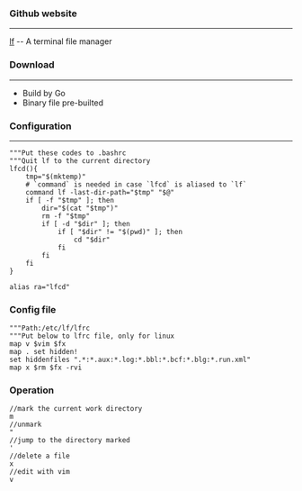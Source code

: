 ### Github website
---
[lf](https://github.com/gokcehan/lf) -- A terminal file manager  

### Download  
---
- Build by Go  
- Binary file pre-builted  

### Configuration
---
```shell
"""Put these codes to .bashrc
"""Quit lf to the current directory
lfcd(){
    tmp="$(mktemp)"
    # `command` is needed in case `lfcd` is aliased to `lf`
    command lf -last-dir-path="$tmp" "$@"
    if [ -f "$tmp" ]; then
        dir="$(cat "$tmp")"
        rm -f "$tmp"
        if [ -d "$dir" ]; then
            if [ "$dir" != "$(pwd)" ]; then
                cd "$dir"
            fi
        fi
    fi
}

alias ra="lfcd"
```

### Config file
```shell
"""Path:/etc/lf/lfrc
"""Put below to lfrc file, only for linux
map v $vim $fx
map . set hidden!
set hiddenfiles ".*:*.aux:*.log:*.bbl:*.bcf:*.blg:*.run.xml"
map x $rm $fx -rvi
```

### Operation
```
//mark the current work directory
m
//unmark
"
//jump to the directory marked
'
//delete a file
x
//edit with vim
v
```


